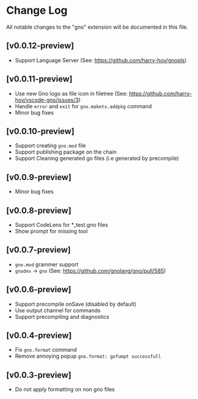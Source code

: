 # Change Log

All notable changes to the "gno" extension will be documented in this file.

## [v0.0.12-preview]
- Support Language Server (See: https://github.com/harry-hov/gnopls)

## [v0.0.11-preview]
- Use new Gno logo as file icon in filetree (See: https://github.com/harry-hov/vscode-gno/issues/3)
- Handle `error` and `exit` for `gno.maketx.addpkg` command
- Minor bug fixes

## [v0.0.10-preview]
- Support creating `gno.mod` file
- Support publishing package on the chain
- Support Cleaning generated go files (i.e generated by precompile) 

## [v0.0.9-preview]
- Minor bug fixes

## [v0.0.8-preview]
- Support CodeLens for *_test.gno files
- Show prompt for missing tool

## [v0.0.7-preview]
- `gno.mod` grammer support 
- `gnodev` -> `gno` (See: https://github.com/gnolang/gno/pull/585)

## [v0.0.6-preview]
- Support precompile onSave (disabled by default)
- Use output channel for commands
- Support precompiling and diagnostics

## [v0.0.4-preview]

- Fix `gno.format` command
- Remove annoying popup `gno.format: gofumpt successfull`

## [v0.0.3-preview]

- Do not apply formatting on non gno files
